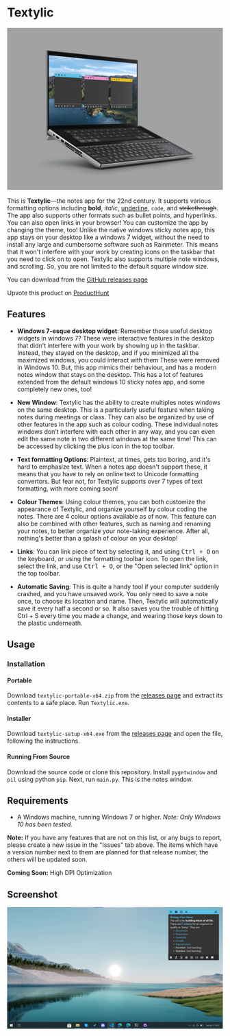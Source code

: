 # Textylic

<!-- \![Textylic: the notes app for the 22nd century](https://github.com/akhilesh-balaji/Textylic/blob/master/res/images/mockups/Mockup.png?raw=true) -->

![Textylic: the notes app for the 22nd century](./Mockup.png)

This is **Textylic**—the notes app for the 22nd century. It supports various formatting options including **bold**, *italic*, <ins>underline</ins>, `code`, and ~~strikethrough~~. The app also supports other formats such as bullet points, and hyperlinks. You can also open links in your browser! You can customize the app by changing the theme, too! Unlike the native windows sticky notes app, this app stays on your desktop like a windows 7 widget, without the need to install any large and cumbersome software such as Rainmeter. This means that it won't interfere with your work by creating icons on the taskbar that you need to click on to open. Textylic also supports  multiple note windows, and scrolling. So, you are not limited to the default square window size.

You can download from the [GitHub releases page](https://github.com/akhilesh-balaji/Textylic/releases)

Upvote this product on [ProductHunt](https://www.producthunt.com/posts/textylic)

## Features

- **Windows 7-esque desktop widget**: Remember those useful desktop widgets in windows 7? These were interactive features in the desktop that didn't interfere with your work by showing up in the taskbar. Instead, they stayed on the desktop, and if you minimized all the maximized windows, you could interact with them These were removed in Windows 10. But, this app mimics their behaviour, and has a modern notes window that stays on the desktop. This has a lot of features extended from the default windows 10 sticky notes app, and some completely new ones, too!

- **New Window**: Textylic has the ability to create multiples notes windows on the same desktop. This is a particularly useful feature when taking notes during meetings or class. They can also be organized by use of other features in the app such as colour coding. These individual notes windows don't interfere with each other in any way, and you can even edit the same note in two different windows at the same time!
This can be accessed by clicking the plus icon in the top toolbar.

- **Text formatting Options**: Plaintext, at times, gets too boring, and it's hard to emphasize text. When a notes app doesn't support these, it means that you have to rely on online text to Unicode formatting convertors. But fear not, for Textylic supports over 7 types of text formatting, with more coming soon!

- **Colour Themes**: Using colour themes, you can both customize the appearance of Textylic, and organize yourself by colour coding the notes. There are 4 colour options available as of now. This feature can also be combined with other features, such as naming and renaming your notes, to better organize your note-taking experience. After all, nothing's better than a splash of colour on your desktop!

- **Links**: You can link piece of text by selecting it, and using <kbd>Ctrl + O</kbd> on the keyboard, or using the formatting toolbar icon. To open the link, select the link, and use <kbd>Ctrl + O</kbd>, or the "Open selected link" option in the top toolbar.

- **Automatic Saving**: This is quite a handy tool if your computer suddenly crashed, and you have unsaved work. You only need to save a note once, to choose its location and name. Then, Textylic will automatically save it every half a second or so. It also saves you the trouble of hitting Ctrl + S every time you made a change, and wearing those keys down to the plastic underneath.

## Usage

### Installation

#### Portable

Download `textylic-portable-x64.zip` from the [releases page](https://github.com/akhilesh-balaji/Textylic/releases) and extract its contents to a safe place. Run `Textylic.exe`.

#### Installer

Download `textylic-setup-x64.exe` from the [releases page](https://github.com/akhilesh-balaji/Textylic/releases) and open the file, following the instructions.

#### Running From Source

Download the source code or clone this repository. Install `pygetwindow` and `pil` using python `pip`. Next, run `main.py`. This is the notes window.

## Requirements

- A Windows machine, running Windows 7 or higher. *Note: Only Windows 10 has been tested.*

**Note:** If you have any features that are not on this list, or any bugs to report, please create a new issue in the "Issues" tab above. The items which have a version number next to them are planned for that release number, the others will be updated soon.

**Coming Soon:** High DPI Optimization

## Screenshot

![Screenshot](./screenshot.png)
